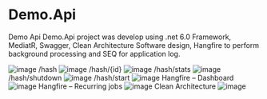 # Demo.Api
Demo Api
Demo.Api project was develop using .net 6.0 Framework, MediatR, Swagger,  Clean Architecture Software design, Hangfire to perform background processing and SEQ for application log.


![image](https://user-images.githubusercontent.com/37124448/201994695-b8bd0f6e-53e4-4399-9bbe-9e6f70824446.png)
/hash
![image](https://user-images.githubusercontent.com/37124448/201994735-34c29258-861c-4bc1-891b-401469a8525d.png)
/hash/{id}
![image](https://user-images.githubusercontent.com/37124448/201994775-78a8c9d4-1c83-4df4-ad99-1724e032bc3f.png)
/hash/stats
![image](https://user-images.githubusercontent.com/37124448/201994815-c5404ba8-9581-4ba2-8a65-145986edaf22.png)
/hash/shutdown
![image](https://user-images.githubusercontent.com/37124448/201994862-e3583b57-a008-427f-b32b-0b881b721ed0.png)
/hash/start
![image](https://user-images.githubusercontent.com/37124448/201994895-84d41638-4aeb-4212-97e9-583a889d57b0.png)
Hangfire – Dashboard
![image](https://user-images.githubusercontent.com/37124448/201994917-6c06cb43-9072-4a15-91f2-e867b7c6527c.png)
Hangfire – Recurring jobs
![image](https://user-images.githubusercontent.com/37124448/201994941-63af918d-6fe2-4a78-98da-7d252e72716b.png)
Clean Architecture 
![image](https://user-images.githubusercontent.com/37124448/201994974-1add70e1-4585-4bcc-81ba-4edfda12d4d3.png)
